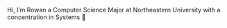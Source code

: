 Hi, I’m Rowan a Computer Science Major at Northeastern University with a concentration in Systems 👋
<!---
RowansBoat/RowansBoat is a ✨ special ✨ repository because its `README.md` (this file) appears on your GitHub profile.
You can click the Preview link to take a look at your changes.
--->
